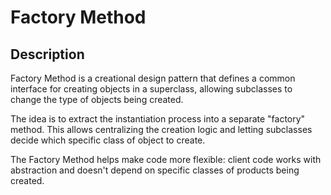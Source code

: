 # Factory Method

## Description

Factory Method is a creational design pattern that defines a common interface for creating objects in a superclass, allowing subclasses to change the type of objects being created.

The idea is to extract the instantiation process into a separate "factory" method. This allows centralizing the creation logic and letting subclasses decide which specific class of object to create.

The Factory Method helps make code more flexible: client code works with abstraction and doesn't depend on specific classes of products being created.

